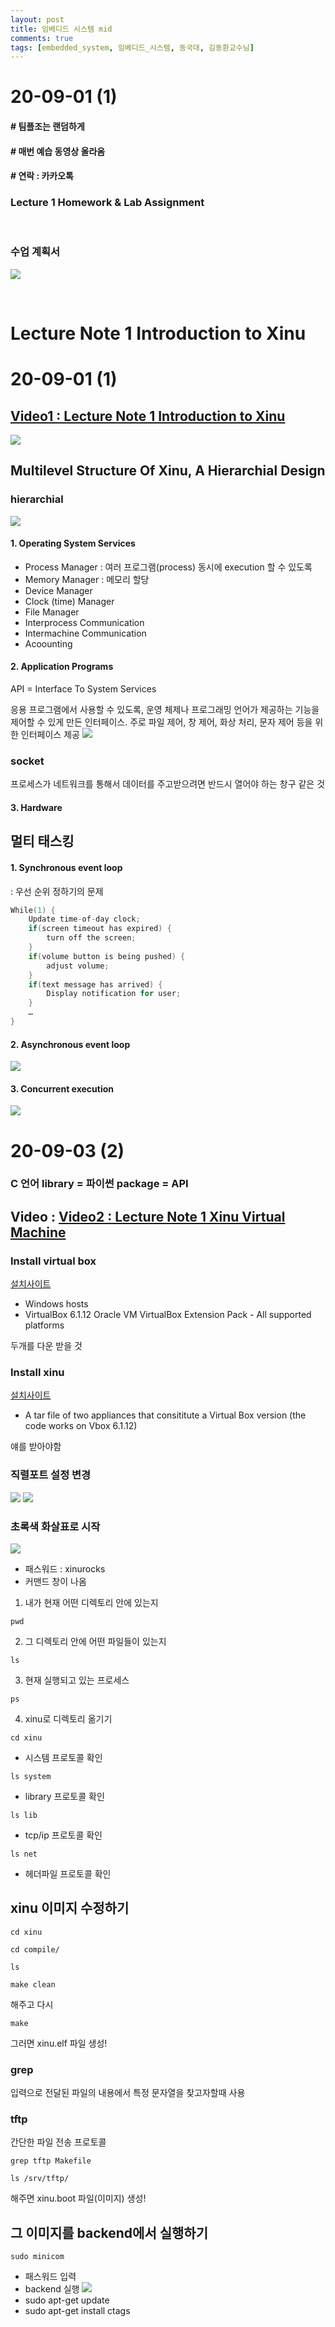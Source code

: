 ```yaml
---
layout: post
title: 임베디드 시스템 mid
comments: true
tags: [embedded_system, 임베디드_시스템, 동국대, 김동환교수님]
---
```


# 20-09-01 (1)

#### # 팀플조는 랜덤하게

#### # 매번 예습 동영상 올라옴

#### # 연락 : 카카오톡

### Lecture 1 Homework & Lab Assignment

<br>

### 수업 계획서

![](2020-09-01-10-21-15.png)

<br>

# Lecture Note 1 Introduction to Xinu

# 20-09-01 (1)

## [Video1 : Lecture Note 1 Introduction to Xinu](https://www.youtube.com/watch?v=PxMe5905_x8&feature=youtu.be)

![](2020-09-01-16-53-10.png)

## Multilevel Structure Of Xinu, A Hierarchial Design

### hierarchial

![](2020-09-03-11-12-12.png)

#### 1. Operating System Services

- Process Manager : 여러 프로그램(process) 동시에 execution 할 수 있도록
- Memory Manager : 메모리 할당
- Device Manager
- Clock (time) Manager
- File Manager
- Interprocess Communication
- Intermachine Communication
- Acoounting

#### 2. Application Programs

API = Interface To System Services

응용 프로그램에서 사용할 수 있도록, 운영 체제나 프로그래밍 언어가 제공하는 기능을 제어할 수 있게 만든 인터페이스. 주로 파일 제어, 창 제어, 화상 처리, 문자 제어 등을 위한 인터페이스 제공
![](<![](2020-09-01-19-55-36.png).png>)

### socket

프로세스가 네트워크를 통해서 데이터를 주고받으려면 반드시 열어야 하는 창구 같은 것

#### 3. Hardware

## 멀티 태스킹

#### 1. Synchronous event loop

: 우선 순위 정하기의 문제

```c
While(1) {
	Update time-of-day clock;
	if(screen timeout has expired) {
		turn off the screen;
	}
	if(volume button is being pushed) {
		adjust volume;
	}
	if(text message has arrived) {
		Display notification for user;
	}
	…
}
```

#### 2. Asynchronous event loop

![](2020-09-01-20-01-22.png)

#### 3. Concurrent execution

![](2020-09-01-20-01-54.png)

# 20-09-03 (2)

### C 언어 library = 파이썬 package = API

## Video : [Video2 : Lecture Note 1 Xinu Virtual Machine](https://youtu.be/UowGCPFeb7Q)

### Install virtual box

[설치사이트](https://www.virtualbox.org/wiki/Downloads)

- Windows hosts
- VirtualBox 6.1.12 Oracle VM VirtualBox Extension Pack - All supported platforms

두개를 다운 받을 것

### Install xinu

[설치사이트](https://xinu.cs.purdue.edu/)

- A tar file of two appliances that consititute a Virtual Box version (the code works on Vbox 6.1.12)

얘를 받아야함

### 직렬포트 설정 변경

![](2020-09-03-09-31-19.png)
![](2020-09-03-09-32-22.png)

### 초록색 화살표로 시작

![](2020-09-03-09-38-15.png)

- 패스워드 : xinurocks
- 커맨드 창이 나옴

1. 내가 현재 어떤 디렉토리 안에 있는지

```
pwd
```

2. 그 디렉토리 안에 어떤 파일들이 있는지

```
ls
```

3. 현재 실행되고 있는 프로세스

```
ps
```

4. xinu로 디렉토리 옮기기

```
cd xinu
```

- 시스템 프로토콜 확인

```
ls system
```

- library 프로토콜 확인

```
ls lib
```

- tcp/ip 프로토콜 확인

```
ls net
```

- 헤더파일 프로토콜 확인

## xinu 이미지 수정하기

```
cd xinu
```

```
cd compile/
```

```
ls
```

```
make clean
```

해주고 다시

```
make
```

그러면 xinu.elf 파일 생성!

### grep

입력으로 전달된 파일의 내용에서 특정 문자열을 찾고자할때 사용

### tftp

간단한 파일 전송 프로토콜

```
grep tftp Makefile
```

```
ls /srv/tftp/
```

해주면 xinu.boot 파일(이미지) 생성!

## 그 이미지를 backend에서 실행하기

```
sudo minicom
```

- 패스워드 입력
- backend 실행
  ![](2020-09-03-10-35-04.png)
- sudo apt-get update
- sudo apt-get install ctags
